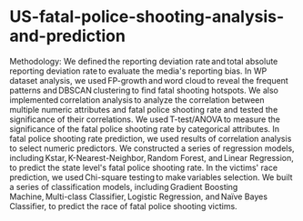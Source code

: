 # US-fatal-police-shooting-analysis-and-prediction
Methodology:   We defined the reporting deviation rate and total absolute reporting deviation rate to evaluate the media's reporting bias.   In WP dataset analysis, we used FP-growth and word cloud to reveal the frequent patterns and DBSCAN clustering to find fatal shooting hotspots. We also implemented correlation analysis to analyze the correlation between multiple numeric attributes and fatal police shooting rate and tested the significance of their correlations. We used T-test/ANOVA to measure the significance of the fatal police shooting rate by categorical attributes.   In fatal police shooting rate prediction, we used results of correlation analysis to select numeric predictors. We constructed a series of regression models, including Kstar, K-Nearest-Neighbor, Random Forest, and Linear Regression, to predict the state level's fatal police shooting rate. In the victims' race prediction, we used Chi-square testing to make variables selection. We built a series of classification models, including Gradient Boosting Machine, Multi-class Classifier, Logistic Regression, and Naïve Bayes Classifier, to predict the race of fatal police shooting victims. 
